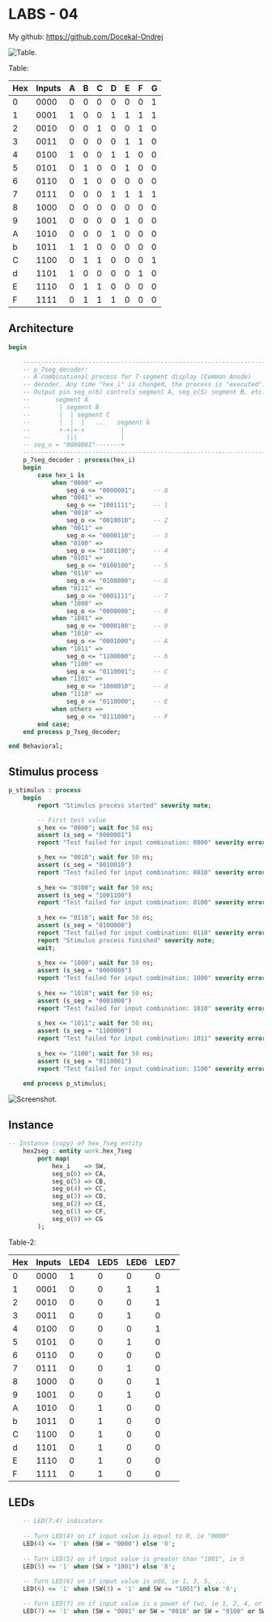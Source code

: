 # LABS - 04

My github: https://github.com/Docekal-Ondrej

![Table.](https://github.com/Docekal-Ondrej/Digital-electronics-1/blob/main/labs/04-segment/Screenshot1.png)

Table:

| Hex | Inputs | A | B | C | D | E | F | G |
| --- | ------ | - | - | - | - | - | - | - |
|  0  |  0000  | 0 | 0 | 0 | 0 | 0 | 0 | 1 |
|  1  |  0001  | 1 | 0 | 0 | 1 | 1 | 1 | 1 |
|  2  |  0010  | 0 | 0 | 1 | 0 | 0 | 1 | 0 |
|  3  |  0011  | 0 | 0 | 0 | 0 | 1 | 1 | 0 |
|  4  |  0100  | 1 | 0 | 0 | 1 | 1 | 0 | 0 |
|  5  |  0101  | 0 | 1 | 0 | 0 | 1 | 0 | 0 |
|  6  |  0110  | 0 | 1 | 0 | 0 | 0 | 0 | 0 |
|  7  |  0111  | 0 | 0 | 0 | 1 | 1 | 1 | 1 |
|  8  |  1000  | 0 | 0 | 0 | 0 | 0 | 0 | 0 |
|  9  |  1001  | 0 | 0 | 0 | 0 | 1 | 0 | 0 |
|  A  |  1010  | 0 | 0 | 0 | 1 | 0 | 0 | 0 |
|  b  |  1011  | 1 | 1 | 0 | 0 | 0 | 0 | 0 |
|  C  |  1100  | 0 | 1 | 1 | 0 | 0 | 0 | 1 |
|  d  |  1101  | 1 | 0 | 0 | 0 | 0 | 1 | 0 |
|  E  |  1110  | 0 | 1 | 1 | 0 | 0 | 0 | 0 |
|  F  |  1111  | 0 | 1 | 1 | 1 | 0 | 0 | 0 |

## Architecture

```vhdl
begin

    --------------------------------------------------------------------
    -- p_7seg_decoder:
    -- A combinational process for 7-segment display (Common Anode)
    -- decoder. Any time "hex_i" is changed, the process is "executed".
    -- Output pin seg_o(6) controls segment A, seg_o(5) segment B, etc.
    --       segment A
    --        | segment B
    --        |  | segment C
    --        |  |  |   ...   segment G
    --        +-+|+-+          |
    --          |||            |
    -- seg_o = "0000001"-------+
    --------------------------------------------------------------------
    p_7seg_decoder : process(hex_i)
    begin
        case hex_i is
            when "0000" =>
                seg_o <= "0000001";     -- 0
            when "0001" =>
                seg_o <= "1001111";     -- 1
            when "0010" =>
                seg_o <= "0010010";     -- 2
            when "0011" =>
                seg_o <= "0000110";     -- 3
            when "0100" =>
                seg_o <= "1001100";     -- 4
            when "0101" =>
                seg_o <= "0100100";     -- 5
            when "0110" =>
                seg_o <= "0100000";     -- 6
            when "0111" =>
                seg_o <= "0001111";     -- 7                                                
            when "1000" =>
                seg_o <= "0000000";     -- 8
            when "1001" =>
                seg_o <= "0000100";     -- 9
            when "1010" =>
                seg_o <= "0001000";     -- A
            when "1011" =>
                seg_o <= "1100000";     -- b
            when "1100" =>
                seg_o <= "0110001";     -- C
            when "1101" =>
                seg_o <= "1000010";     -- d                                
            when "1110" =>
                seg_o <= "0110000";     -- E
            when others =>
                seg_o <= "0111000";     -- F
        end case;
    end process p_7seg_decoder;

end Behavioral;
```

## Stimulus process

```vhdl
p_stimulus : process
    begin
        report "Stimulus process started" severity note;

        -- First test value
        s_hex <= "0000"; wait for 50 ns;
        assert (s_seg = "0000001")
        report "Test failed for input combination: 0000" severity error;

        s_hex <= "0010"; wait for 50 ns;
        assert (s_seg = "0010010")
        report "Test failed for input combination: 0010" severity error;
        
        s_hex <= "0100"; wait for 50 ns;
        assert (s_seg = "1001100")
        report "Test failed for input combination: 0100" severity error;
        
        s_hex <= "0110"; wait for 50 ns;
        assert (s_seg = "0100000")
        report "Test failed for input combination: 0110" severity error;
        report "Stimulus process finished" severity note;
        wait;
        
        s_hex <= "1000"; wait for 50 ns;
        assert (s_seg = "0000000")
        report "Test failed for input combination: 1000" severity error;
        
        s_hex <= "1010"; wait for 50 ns;
        assert (s_seg = "0001000")
        report "Test failed for input combination: 1010" severity error;    
            
        s_hex <= "1011"; wait for 50 ns;
        assert (s_seg = "1100000")
        report "Test failed for input combination: 1011" severity error;    
                   
        s_hex <= "1100"; wait for 50 ns;
        assert (s_seg = "0110001")
        report "Test failed for input combination: 1100" severity error;     
                        
    end process p_stimulus;
```

![Screenshot.](https://github.com/Docekal-Ondrej/Digital-electronics-1/blob/main/labs/04-segment/Screenshot2.png)

## Instance

```vhdl
-- Instance (copy) of hex_7seg entity
    hex2seg : entity work.hex_7seg
        port map(
            hex_i    => SW,
            seg_o(6) => CA,
            seg_o(5) => CB,
            seg_o(4) => CC,
            seg_o(3) => CD,
            seg_o(2) => CE,
            seg_o(1) => CF,
            seg_o(0) => CG
        );
```

Table-2:

| Hex | Inputs | LED4 | LED5 | LED6 | LED7 |
| --- | ------ | ---- | ---- | ---- | ---- |
|  0  |  0000  |   1  |   0  |   0  |   0  |
|  1  |  0001  |   0  |   0  |   1  |   1  |
|  2  |  0010  |   0  |   0  |   0  |   1  |
|  3  |  0011  |   0  |   0  |   1  |   0  |
|  4  |  0100  |   0  |   0  |   0  |   1  |
|  5  |  0101  |   0  |   0  |   1  |   0  |
|  6  |  0110  |   0  |   0  |   0  |   0  |
|  7  |  0111  |   0  |   0  |   1  |   0  |
|  8  |  1000  |   0  |   0  |   0  |   1  |
|  9  |  1001  |   0  |   0  |   1  |   0  |
|  A  |  1010  |   0  |   1  |   0  |   0  |
|  b  |  1011  |   0  |   1  |   0  |   0  |
|  C  |  1100  |   0  |   1  |   0  |   0  |
|  d  |  1101  |   0  |   1  |   0  |   0  |
|  E  |  1110  |   0  |   1  |   0  |   0  |
|  F  |  1111  |   0  |   1  |   0  |   0  |

## LEDs

```vhdl
    -- LED(7:4) indicators
    
    -- Turn LED(4) on if input value is equal to 0, ie "0000"
    LED(4) <= '1' when (SW = "0000") else '0';
    
    -- Turn LED(5) on if input value is greater than "1001", ie 9
    LED(5) <= '1' when (SW > "1001") else '0';
    
    -- Turn LED(6) on if input value is odd, ie 1, 3, 5, ...
    LED(6) <= '1' when (SW(3) = '1' and SW <= "1001") else '0';

    -- Turn LED(7) on if input value is a power of two, ie 1, 2, 4, or 8
    LED(7) <= '1' when (SW = "0001" or SW = "0010" or SW = "0100" or SW = "1000") else '0';
```
